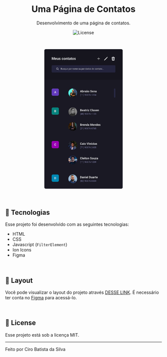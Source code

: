 <h1 align="center"> Uma Página de Contatos </h1>

<p align="center">
Desenvolvimento de uma página de contatos. <br/>
</p>

<p align="center">
  <img alt="License" src="https://img.shields.io/static/v1?label=license&message=MIT&color=49AA26&labelColor=000000">
</p>

<br>

<p align="center">
  <img src=".github/Contact Page.jpg" width="50%">
</p>

<br>

## 🚀 Tecnologias

Esse projeto foi desenvolvido com as seguintes tecnologias:

- HTML
- CSS
- Javascript (`FilterElement`)
- Ion Icons
- Figma

<br>

## 🔖 Layout

Você pode visualizar o layout do projeto através [DESSE LINK](https://www.figma.com/community/file/1230513627011474566). É necessário ter conta no [Figma](https://figma.com) para acessá-lo.

<br/>

## 📝 License

Esse projeto está sob a licença MIT.

---

Feito por Ciro Batista da Silva
